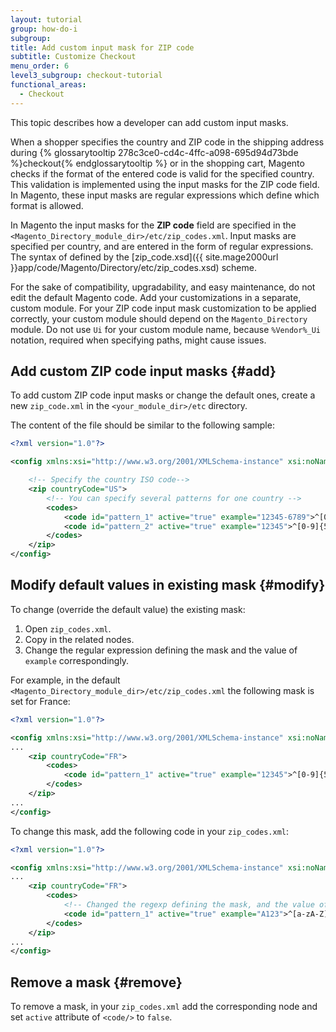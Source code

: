 ```yaml
---
layout: tutorial
group: how-do-i
subgroup:
title: Add custom input mask for ZIP code
subtitle: Customize Checkout
menu_order: 6
level3_subgroup: checkout-tutorial
functional_areas:
  - Checkout
---
```


This topic describes how a developer can add custom input masks.

When a shopper specifies the country and ZIP code in the shipping address during {% glossarytooltip 278c3ce0-cd4c-4ffc-a098-695d94d73bde %}checkout{% endglossarytooltip %} or in the shopping cart, Magento checks if the format of the entered code is valid for the specified country. This validation is implemented using the input masks for the ZIP code field. In Magento, these input masks are regular expressions which define which format is allowed.

In Magento the input masks for the **ZIP code** field are specified in the `<Magento_Directory_module_dir>/etc/zip_codes.xml`. Input masks are specified per country, and are entered in the form of regular expressions.
The syntax of defined by the [zip_code.xsd]({{ site.mage2000url }}app/code/Magento/Directory/etc/zip_codes.xsd) scheme.

For the sake of compatibility, upgradability, and easy maintenance, do not edit the default Magento code. Add your customizations in a separate, custom module. For your ZIP code input mask customization to be applied correctly, your custom module should depend on the `Magento_Directory` module. Do not use `Ui` for your custom module name, because `%Vendor%_Ui` notation, required when specifying paths, might cause issues.

## Add custom ZIP code input masks {#add}

To add custom ZIP code input masks or change the default ones, create a new `zip_code.xml` in the `<your_module_dir>/etc` directory.

The content of the file should be similar to the following sample:

```xml
<?xml version="1.0"?>

<config xmlns:xsi="http://www.w3.org/2001/XMLSchema-instance" xsi:noNamespaceSchemaLocation="urn:magento:module:Magento_Directory:etc/zip_codes.xsd">

	<!-- Specify the country ISO code-->
	<zip countryCode="US">
		<!-- You can specify several patterns for one country -->
    	<codes>
	        <code id="pattern_1" active="true" example="12345-6789">^[0-9]{5}\-[0-9]{4}$</code>
    	    <code id="pattern_2" active="true" example="12345">^[0-9]{5}$</code>
    	</codes>
	</zip>
</config>
```

## Modify default values in existing mask {#modify}

To change (override the default value) the existing mask:

1. Open `zip_codes.xml`.
1. Copy in the related nodes.
1. Change the regular expression defining the mask and the value of `example` correspondingly.

For example, in the default `<Magento_Directory_module_dir>/etc/zip_codes.xml` the following mask is set for France:

```xml
<?xml version="1.0"?>

<config xmlns:xsi="http://www.w3.org/2001/XMLSchema-instance" xsi:noNamespaceSchemaLocation="urn:magento:module:Magento_Directory:etc/zip_codes.xsd">
...
	<zip countryCode="FR">
        <codes>
            <code id="pattern_1" active="true" example="12345">^[0-9]{5}$</code>
        </codes>
    </zip>
...
</config>
```

To change this mask, add the following code in your `zip_codes.xml`:

```xml
<?xml version="1.0"?>

<config xmlns:xsi="http://www.w3.org/2001/XMLSchema-instance" xsi:noNamespaceSchemaLocation="urn:magento:module:Magento_Directory:etc/zip_codes.xsd">
...
	<zip countryCode="FR">
        <codes>
            <!-- Changed the regexp defining the mask, and the value of "example" -->
            <code id="pattern_1" active="true" example="A123">^[a-zA-Z]{1}[0-9]{3}$</code>
        </codes>
    </zip>
...
</config>
```

## Remove a mask {#remove}

To remove a mask, in your `zip_codes.xml` add the corresponding node and set `active` attribute of `<code/>` to `false`.
